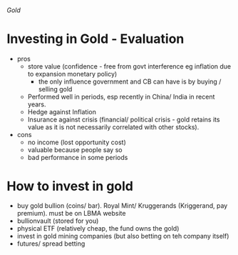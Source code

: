 ###### Gold

# Investing in Gold - Evaluation
- pros
    + store value (confidence - free from govt interference eg inflation due to expansion monetary policy)
        * the only influence government and CB can have is by buying / selling gold
    + Performed well in periods, esp recently in China/ India in recent years.
    + Hedge against Inflation
    + Insurance against crisis (financial/ political crisis - gold retains its value as it is not necessarily correlated with other stocks). 
- cons
    + no income (lost opportunity cost)
    + valuable because people say so
    + bad performance in some periods 

# How to invest in gold
- buy gold bullion (coins/ bar). Royal Mint/ Kruggerands (Kriggerand, pay premium). must be on LBMA website
- bullionvault (stored for you)
- physical ETF (relatively cheap, the fund owns the gold)
- invest in gold mining companies (but also betting on teh company itself)
- futures/ spread betting
